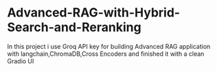# Advanced-RAG-with-Hybrid-Search-and-Reranking
In this project i use Groq API key for building Advanced RAG application with langchain,ChromaDB,Cross Encoders and finished it with a clean Gradio UI
